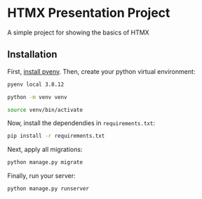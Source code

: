 # HTMX Presentation Project

A simple project for showing the basics of HTMX

## Installation

First, [install pyenv](https://github.com/pyenv/pyenv#installation). Then, create your python virtual environment:
```bash
pyenv local 3.8.12
```
```bash
python -m venv venv
```
```bash
source venv/bin/activate
```

Now, install the dependendies in `requirements.txt`:
```bash
pip install -r requirements.txt
```

Next, apply all migrations:
```bash
python manage.py migrate
```

Finally, run your server:
```bash
python manage.py runserver
```
